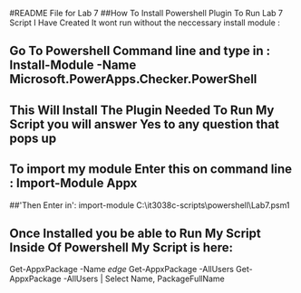 
#README File for Lab 7
##How To Install Powershell Plugin To Run Lab 7 Script I Have Created It wont run without the  neccessary install module :
## Go To Powershell Command line and type in : Install-Module -Name Microsoft.PowerApps.Checker.PowerShell 
## This Will Install The Plugin Needed To Run My Script you will answer Yes to any question that pops up
## To import my module Enter this on command line : Import-Module Appx         
##'Then Enter in': import-module C:\it3038c-scripts\powershell\Lab7.psm1  
## Once Installed you be able to Run My Script Inside Of Powershell My Script is here:

Get-AppxPackage -Name *edge* 
Get-AppxPackage -AllUsers
Get-AppxPackage -AllUsers | Select Name, PackageFullName

